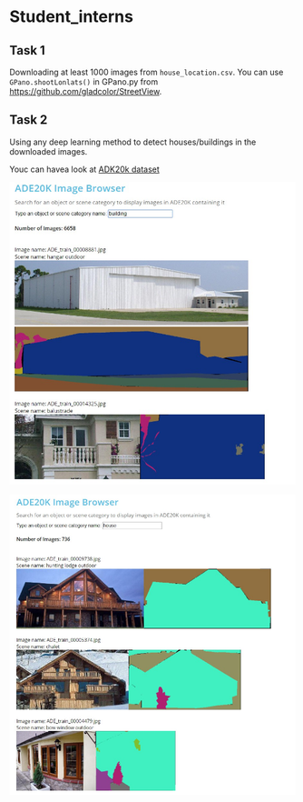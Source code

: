 # Student_interns

## Task 1
Downloading at least 1000 images from `house_location.csv`. You can use `GPano.shootLonlats()` in GPano.py from https://github.com/gladcolor/StreetView.

## Task 2
Using any deep learning method to detect houses/buildings in the downloaded images.


Youc can havea look at [ADK20k dataset](http://groups.csail.mit.edu/vision/datasets/ADE20K/dataset_browser/)

![](/img/building_ade20k.jpg)

![](/img/house_ade20k.jpg)

